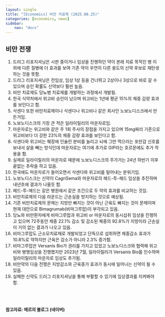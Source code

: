 ```yaml
---
layout: single
title: "[Economics] 비만 치료제 (2025.08.25)"
categories: [economics, news]
sidebar:
    nav: "docs"
---
```


## 비만 전쟁
1. 드러그 리포지셔닝은 시판 중이거나 임상을 진행하던 약이 본래 치료 목적인 병 이외에 다른 질병에 더 효과를 보여 기존 약이 우연히 다른 용도의 신약 후보로 재탄생하는 것을 뜻함.
1. 드러그 리포지셔닝은 전임상, 임상 1상 등을 건너뛰고 2상이나 3상으로 바로 갈 수 있으며 승인 확률도 신약보다 훨씬 높음.
1. 비만 치료제도 당뇨병 치료제를 개발하는 과정에서 개발됨.
1. 한국 식약처에서 위고비 승인이 났으며 위고비는 1년에 평균 15%의 체중 감량 효과를 보인다고 함.
1. 삭센다 또한 비만치료제이나 삭센다나 위고비나 같은 회사인 노보노디스크에서 만든거임.
1. 노보노디스크의 가장 큰 적은 일라이릴리의 마운자로임.
1. 마운자로는 위고비와 같은 주 1회 주사의 장점을 가지고 있으며 15mg짜리 기준으로 위고비보다 더 강한 23%의 체중 감량 효과를 보인다고 함.
1. 삭센다와 위고비는 췌장에 인슐린 분비를 늘리고 뇌에 그만 먹으라는 포만감 신호를 보내서 살을 빼는 방식인데 마운자로는 여기에 추가로 GIP라는 호르몬에도 추가 작용을 함.
1. 실제로 일라이릴리의 마운자로 때문에 노보노디스크의 주가가는 24년 하반기 이후 끝없는 추락을 하고 있음.
1. 한국에도 마운자로가 들어오면서 삭센다와 위고비를 밀어내는 분위기임.
1. 노보노디스크는 신약이 CagriSema와 마운자로의 헤드-투-헤드 임상을 추진하며 내년초에 결과가 나올듯 함.
1. 헤드-투-헤드는 같은 병원에서 같은 조건으로 두 약의 효과를 비교하는 것임.
1. 비만치료제의 다음 라운드는 근손실을 방지하는 것으로 예상됨.
1. 기존 비만치료제의 문제는 지방만 빠지는 것이 아닌 근육도 빠지는 것이 문제이며 현재 대안으로 Bimagrumab(비마그루맙)이 부각되고 있음.
1. 당뇨와 비만환자에게 비마그루맙과 위고비 or 마운자로의 동시섭취 임상을 진행하고 있으며 72주동안 제중 22.1% 감소 및 감소된 체중의 92.8%가 지방이라 근손실이 거의 없는 결과가 나오고 있음.
1. 비마그루맙도 근소모치료제로 개발되었고 단독으로 섭취하면 체중감소 효과가 10.8%로 약하지만 근육은 감소가 아니라 2.3% 증가함.
1. 비마그루맙은 Versanis Bio가 권리를 가지고 있었고 노보노디스크와 협력해 위고비와 병행임상을 진행했지만 2023년 7월, 일라이릴리가 Versanis Bio를 인수하며 일라이릴리의 마운자로 임상도 추가됨.
1. 비만약의 다음 전쟁은 지방감소와 근육증가 효과가 동시에 일어나는 신약이 될 수 있음.
1. 실패한 신약도 드러그 리포지셔닝을 통해 부활할 수 있기에 임상결과를 지켜봐야 함.




<br/>
<br/>

#### 참고자료: 메르의 블로그 (네이버)